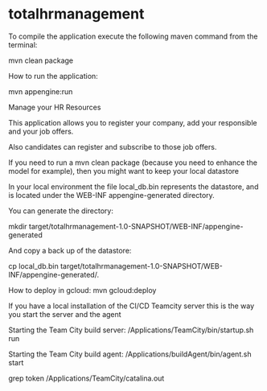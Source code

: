 # totalhrmanagement
To compile the application execute the following maven command from the terminal:

mvn clean package

How to run the application:

mvn appengine:run

Manage your HR Resources

This application allows you to register your company, add your responsible and your job offers.

Also candidates can register and subscribe to those job offers.





If you need to run a mvn clean package (because you need to enhance the model for example), then you might want to keep your local datastore

In your local environment the file local_db.bin represents the datastore, and is located under the WEB-INF appengine-generated directory.

You can generate the directory:

mkdir target/totalhrmanagement-1.0-SNAPSHOT/WEB-INF/appengine-generated

And copy a back up of the datastore:

cp local_db.bin target/totalhrmanagement-1.0-SNAPSHOT/WEB-INF/appengine-generated/.





How to deploy in gcloud: 
mvn gcloud:deploy


If you have a local installation of the CI/CD Teamcity server this is the way you start the server and the agent

Starting the Team City build server:
/Applications/TeamCity/bin/startup.sh run

Starting the Team City build agent:
/Applications/buildAgent/bin/agent.sh start

grep token /Applications/TeamCity/catalina.out